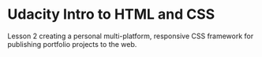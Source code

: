 Udacity Intro to HTML and CSS
=============================
Lesson 2 creating a personal multi-platform, responsive CSS framework for publishing portfolio projects to the web.

